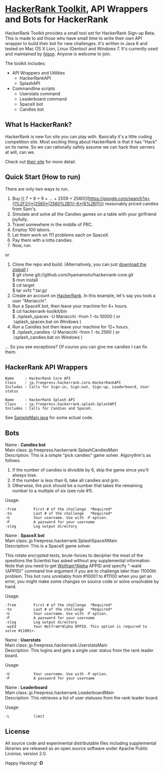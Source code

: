 [HackerRank Toolkit](http://hyamamoto.github.com/hackerrank-toolkit), API Wrappers and Bots for HackerRank
==================

HackerRank Toolkit provides a small tool set for HackerRank Sign-up Beta. This is made to aid those who have small time to write their own API wrapper to build their bot for new challenges. It's written in Java 6 and tested on Mac OS X Lion, Linux (Gentoo) and Windows 7. It's currently used and maintained by [higon](https://github.com/hyamamoto/hackerrank-core). Anyone is welcome to join.

The toolkit includes:

* API Wrappers and Utilities
    * HackerRankAPI
    * SplashAPI
* Commandline scripts
    * Userstats command
    * Leaderboard command
    * SpaceX bot
    * Candies bot


What Is HackerRank?
-------------------

HackerRank is new fun site you can play with. Basically it's a little coding competition site. Most exciting thing about HackerRank is that it has "Hack" on its name. So we can rationally safely assume we can hack their servers at will, can we.

Check out [their site](https://www.hackerrank.com/) for more detail.


Quick Start (How to run)
------------------------

There are only two ways to run.

1. Buy [( 7 + 8 + 9 + ... + 2559 + 2560)](https://google.com/search?q=(1%2F2\)*(2560*(2560%2B1\)-6*(6%2B1)\)) reasonably priced candies from Sam's.
2. Simulate and solve all the Candies games on a table with your girlfriend joyfully.
3. Travel somewhere in the middle of PRC.
4. Employ 100 labors.
5. Let them work on 111 problems each on SpaceX.
6. Pay them with a lotta candies.
7. Now, run.

or

1. Clone the repo and build.
(Alternatively, you can just [download the zipball](https://github.com/hyamamoto/hackerrank-core/downloads).)  
    $ git clone git://github.com/hyamamoto/hackerrank-core.git  
    $ mvn install  
    $ cd target  
    $ tar xvfz *.tar.gz  
2. Create an account on [HackerRank](https://www.hackerrank.com/). In this example, let's say you took a user "Mariacchi".
3. Run a SpaceX bot, then leave your machine for 4+ hours.  
    $ cd hackerrank-toolkit/bin  	
    $ ./splash\_spacex -U Mariacchi -from 1 -to 10000 ( or .\\splash\_spacex.bat on Windows )  
4. Run a Candies bot then leave your machine for 12+ hours.  
    $ ./splash\_candies -U Mariacchi -from 1 -to 2560 ( or .\\splash\_candies.bat on Windows )

... So you see exceptions? Of course you can give me candies I can fix them. 


HackerRank API Wrappers
-----------------------

    Name     : HackerRank Core API  
    Class    : jp.freepress.hackerrank.core.HackerRankAPI  
    Includes : Calls for Sign-in, Sign-out, Sign-up, Leaderboard, User status  

    Name     : HackerRank Splash API  
    Class    : jp.freepress.hackerrank.splash.SplashAPI  
    Includes : Calls for Candies and SpaceX.  

See [SampleMain.java](https://github.com/hyamamoto/hackerrank-core/blob/master/src/main/java/jp/freepress/hackerrank/SampleMain.java) for some actual code.


Bots
----

Name      : **Candies bot**  
Main class: jp.freepress.hackerrank.SplashCandiesMain  
Description: This is a simple "pick candies" game solver. Algorythm's as follows.

 1. If the number of candies is divisible by 6, skip the game since you'll always lose.
 2. If the number is less than 6, take all candies and grin.
 3. Otherwise, the pick should be a number that takes the remaining number to a multiple of six (see rule #1). 

Usage:  

    -from        First # of the challenge  *Required*  
    -to          Last # of the challenge   *Required*  
    -U           Your username. Use with -P option.  
    -P           A password for your username  
    -slog        Log output directory 

Name      : **SpaceX bot**  
Main class: jp.freepress.hackerrank.SplashSpaceXMain  
Description: This is a SpaceX game solver.

This rotate encrypted texts, brute-forces to decipher the most of the questions the Scientist has asked without any supplemental information. Note that you need to get [Wolfram*Alpha](http://products.wolframalpha.com/api/) APPID and specify "-waId {APPID}" command line argument if you are to challenge later than 11000th problem. This bot runs unreliably from #10001 to #11100 when you get an error, you might make some changes on source code or solve unsolvable by hand. 

Usage:

    -from        First # of the challenge  *Required*  
    -to          Last # of the challenge   *Required*  
    -U           Your username. Use with -P option.  
    -P           A password for your username  
    -slog        Log output directory  
    -waId        Your Wolfram*Alpha APPID. This option is required to solve #11001+.  


Name      : **Userstats**  
Main class: jp.freepress.hackerrank.UserstatsMain  
Description: This logins and gets a single user status from the rank leader board.

Usage:

    -U           Your username. Use with -P option.  
    -P           A password for your username  


Name      : **Leaderboard**  
Main class: jp.freepress.hackerrank.LeaderboardMain  
Description: This retrieves a list of user statuses from the rank leader board.

Usage:

    -L           limit


License
-------

All source code and experimental distributable files including supplemental libraries are released as an open source software under Apache Public License, version 2.0.


Happy Hacking! **:D**
